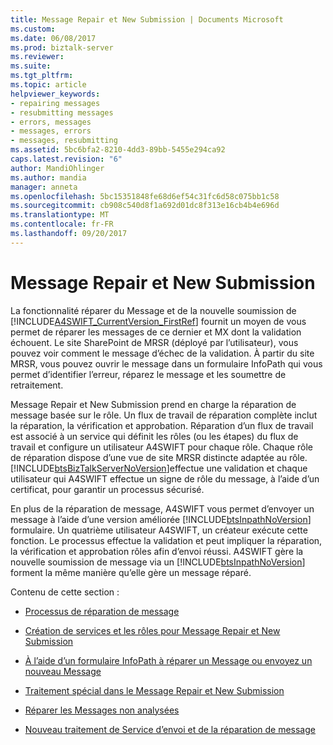```yaml
---
title: Message Repair et New Submission | Documents Microsoft
ms.custom: 
ms.date: 06/08/2017
ms.prod: biztalk-server
ms.reviewer: 
ms.suite: 
ms.tgt_pltfrm: 
ms.topic: article
helpviewer_keywords:
- repairing messages
- resubmitting messages
- errors, messages
- messages, errors
- messages, resubmitting
ms.assetid: 5bc6bfa2-8210-4dd3-89bb-5455e294ca92
caps.latest.revision: "6"
author: MandiOhlinger
ms.author: mandia
manager: anneta
ms.openlocfilehash: 5bc15351848fe68d6ef54c31fc6d58c075bb1c58
ms.sourcegitcommit: cb908c540d8f1a692d01dc8f313e16cb4b4e696d
ms.translationtype: MT
ms.contentlocale: fr-FR
ms.lasthandoff: 09/20/2017
---
```

# <a name="message-repair-and-new-submission"></a>Message Repair et New Submission
La fonctionnalité réparer du Message et de la nouvelle soumission de [!INCLUDE[A4SWIFT_CurrentVersion_FirstRef](../../includes/a4swift-currentversion-firstref-md.md)] fournit un moyen de vous permet de réparer les messages de ce dernier et MX dont la validation échouent. Le site SharePoint de MRSR (déployé par l’utilisateur), vous pouvez voir comment le message d’échec de la validation. À partir du site MRSR, vous pouvez ouvrir le message dans un formulaire InfoPath qui vous permet d’identifier l’erreur, réparez le message et les soumettre de retraitement.  
  
 Message Repair et New Submission prend en charge la réparation de message basée sur le rôle. Un flux de travail de réparation complète inclut la réparation, la vérification et approbation. Réparation d’un flux de travail est associé à un service qui définit les rôles (ou les étapes) du flux de travail et configure un utilisateur A4SWIFT pour chaque rôle. Chaque rôle de réparation dispose d’une vue de site MRSR distincte adaptée au rôle. [!INCLUDE[btsBizTalkServerNoVersion](../../includes/btsbiztalkservernoversion-md.md)]effectue une validation et chaque utilisateur qui A4SWIFT effectue un signe de rôle du message, à l’aide d’un certificat, pour garantir un processus sécurisé.  
  
 En plus de la réparation de message, A4SWIFT vous permet d’envoyer un message à l’aide d’une version améliorée [!INCLUDE[btsInpathNoVersion](../../includes/btsinpathnoversion-md.md)] formulaire. Un quatrième utilisateur A4SWIFT, un créateur exécute cette fonction. Le processus effectue la validation et peut impliquer la réparation, la vérification et approbation rôles afin d’envoi réussi. A4SWIFT gère la nouvelle soumission de message via un [!INCLUDE[btsInpathNoVersion](../../includes/btsinpathnoversion-md.md)] forment la même manière qu’elle gère un message réparé.  
  
 Contenu de cette section :  
  
-   [Processus de réparation de message](../../adapters-and-accelerators/accelerator-swift/message-repair-process.md)  
  
-   [Création de services et les rôles pour Message Repair et New Submission](../../adapters-and-accelerators/accelerator-swift/creating-departments-and-roles-for-message-repair-and-new-submission.md)  
  
-   [À l’aide d’un formulaire InfoPath à réparer un Message ou envoyez un nouveau Message](../../adapters-and-accelerators/accelerator-swift/using-an-infopath-form-to-repair-a-message-or-submit-a-new-message.md)  
  
-   [Traitement spécial dans le Message Repair et New Submission](../../adapters-and-accelerators/accelerator-swift/special-processing-in-message-repair-and-new-submission.md)  
  
-   [Réparer les Messages non analysées](../../adapters-and-accelerators/accelerator-swift/repairing-unparsed-messages.md)  
  
-   [Nouveau traitement de Service d’envoi et de la réparation de message](../../adapters-and-accelerators/accelerator-swift/message-repair-and-new-submission-service-processing.md)